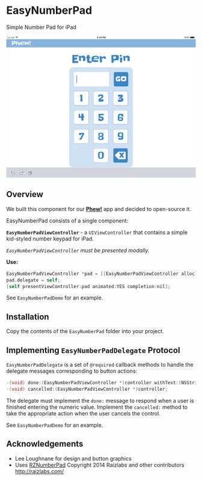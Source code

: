 # EasyNumberPad
Simple Number Pad for iPad


![ScreenShot](ScreenShot.png?raw=true "EasyNumberPad Screenshot")

Overview
------------------------
We built this component for our [**Phew!**](http://www.phew.co) app and decided to open-source it.

EasyNumberPad consists of a single component:
                            
**`EasyNumberPadViewController`** - a `UIViewController` that contains a simple kid-styled number keypad for iPad.

*`EasyNumberPadViewController` must be presented modally.*

**Use:**
```objective-c
EasyNumberPadViewController *pad = [[EasyNumberPadViewController alloc] init];
pad.delegate = self;
[self presentViewController:pad animated:YES completion:nil];
```

See `EasyNumberPadDemo` for an example.

Installation
------------------------

Copy the contents of the `EasyNumberPad` folder into your project.



Implementing `EasyNumberPadDelegate` Protocol
------------------------
`EasyNumberPadDelegate` is a set of `@required` callback methods to handle the delegate messages corresponding to button actions:

```objective-c
-(void) done:(EasyNumberPadViewController *)controller withText:(NSString *)text;
-(void) cancelled:(EasyNumberPadViewController *)controller;
```

The delegate must implement the `done:` message to respond when a user is finished entering the numeric value. 
Implement the `cancelled:` method to take the appropriate action when the user cancels the control.

See `EasyNumberPadDemo` for an example.

Acknowledgements
------------------------

* Lee Loughnane for design and button graphics
* Uses [RZNumberPad](https://github.com/Raizlabs/RZNumberPad/) Copyright 2014 Raizlabs and other contributors
   http://raizlabs.com/
   
   
